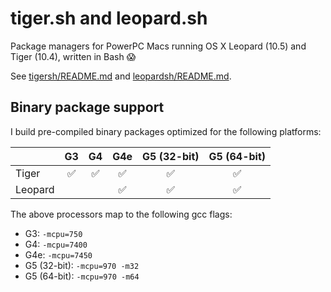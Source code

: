 # tiger.sh and leopard.sh

Package managers for PowerPC Macs running OS X Leopard (10.5) and Tiger (10.4), written in Bash 😱

See [tigersh/README.md](tigersh/README.md) and [leopardsh/README.md](leopardsh/README.md).


## Binary package support

I build pre-compiled binary packages optimized for the following platforms:

|         | G3  | G4  | G4e | G5 (32-bit) | G5 (64-bit) |
| ------- |:---:|:---:|:---:|:---:        |:---:        |
| Tiger   | ✅  | ✅  |  ✅  | ✅          | ✅          |
| Leopard |     |     |  ✅  | ✅          | ✅          |

The above processors map to the following gcc flags:

- G3: `-mcpu=750`
- G4: `-mcpu=7400`
- G4e: `-mcpu=7450`
- G5 (32-bit): `-mcpu=970 -m32`
- G5 (64-bit): `-mcpu=970 -m64`
